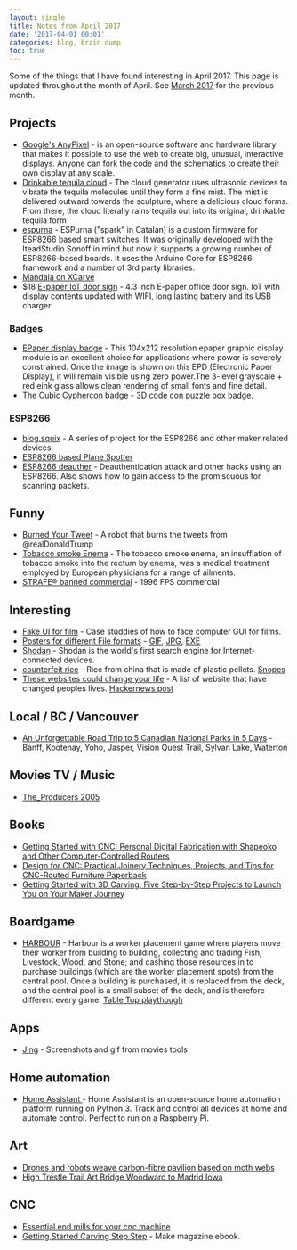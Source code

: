 ```yaml
---
layout: single
title: Notes from April 2017
date: '2017-04-01 00:01'
categories: blog, brain dump 
toc: true
---
```


Some of the things that I have found interesting in April 2017. This page is updated throughout the month of April. See [March 2017](/notes-from-march_2017) for the previous month.

## Projects 

- [Google's AnyPixel](https://github.com/googlecreativelab/anypixel) - is an open-source software and hardware library that makes it possible to use the web to create big, unusual, interactive displays. Anyone can fork the code and the schematics to create their own display at any scale.
- [Drinkable tequila cloud](https://hackaday.com/2017/04/07/drinkable-clouds-get-you-second-hand-drunk/) - The cloud generator uses ultrasonic devices to vibrate the tequila molecules until they form a fine mist. The mist is delivered outward towards the sculpture, where a delicious cloud forms. From there, the cloud literally rains tequila out into its original, drinkable tequila form
- [espurna](https://bitbucket.org/xoseperez/espurna) - ESPurna ("spark" in Catalan) is a custom firmware for ESP8266 based smart switches. It was originally developed with the IteadStudio Sonoff in mind but now it supports a growing number of ESP8266-based boards. It uses the Arduino Core for ESP8266 framework and a number of 3rd party libraries.
- [Mandala on XCarve](http://easel.inventables.com/projects/ZgWFdf9JFVVIFFFm8nwvvA) 
- $18 [E-paper IoT door sign](https://www.tindie.com/products/electronictrik/high-tech-e-paper-iot-door-sign/?pt=full_prod_search) - 4.3 inch E-paper office door sign. IoT with display contents updated with WIFI, long lasting battery and its USB charger

### Badges 

- [EPaper display badge](https://www.crystalfontz.com/product/cfap104212b00213-epaper-display-104x212-red-gray-graphic-eink) - This 104x212 resolution epaper graphic display module is an excellent choice for applications where power is severely constrained. Once the image is shown on this EPD (Electronic Paper Display), it will remain visible using zero power.The 3-level grayscale + red eink glass allows clean rendering of small fonts and fine detail.
- [The Cubic Cyphercon badge](https://hackaday.com/2017/04/09/the-cubic-cyphercon-badge/) - 3D code con puzzle box badge. 

### ESP8266 

- [blog.squix](https://blog.squix.org/) - A series of project for the ESP8266 and other maker related devices.
- [ESP8266 based Plane Spotter](https://blog.squix.org/2016/07/esp8266-based-plane-spotter-how-to.html)
- [ESP8266 deauther](https://github.com/spacehuhn/esp8266_deauther/blob/master/README.md) - Deauthentication attack and other hacks using an ESP8266. Also shows how to gain access to the promiscuous for scanning packets. 

## Funny 

- [Burned Your Tweet](https://mobile.twitter.com/burnedyourtweet) - A robot that burns the tweets from @realDonaldTrump
- [Tobacco smoke Enema](https://en.wikipedia.org/wiki/Tobacco_smoke_enema) - The tobacco smoke enema, an insufflation of tobacco smoke into the rectum by enema, was a medical treatment employed by European physicians for a range of ailments.
- [STRAFE® banned commercial](https://www.youtube.com/watch?v=VHbpdKiInn8) - 1996 FPS commercial

## Interesting 

- [Fake UI for film](http://www.pushing-pixels.org/fui/) - Case studdies of how to face computer GUI for films. 
- [Posters for different File formats](https://github.com/corkami/pics/blob/master/binary/README.md) - [GIF](https://github.com/corkami/pics/blob/master/binary/GIF.png), [JPG](https://github.com/corkami/pics/blob/master/binary/JPG.png), [EXE](https://github.com/corkami/pics/blob/master/binary/pe101/pe101.pdf)
- [Shodan](https://www.shodan.io/) - Shodan is the world's first search engine for Internet-connected devices.
- [counterfeit rice](http://www.bbc.com/news/world-africa-38391998) - Rice from china that is made of plastic pellets. [Snopes](http://www.snopes.com/plastic-rice-from-china/)
- [These websites could change your life](http://kottke.org/17/04/these-websites-could-change-your-life) - A list of website that have changed peoples lives. [Hackernews post](https://news.ycombinator.com/item?id=14177014) 

## Local / BC / Vancouver 

- [An Unforgettable Road Trip to 5 Canadian National Parks in 5 Days](https://www.theoutbound.com/kembo05/an-unforgettable-road-trip-to-5-canadian-national-parks-in-5-days?utm_content=buffer22359) - Banff, Kootenay, Yoho, Jasper, Vision Quest Trail, Sylvan Lake, Waterton

## Movies TV / Music 

- [The_Producers 2005](https://en.wikipedia.org/wiki/The_Producers_(2005_film))

## Books 

- [Getting Started with CNC: Personal Digital Fabrication with Shapeoko and Other Computer-Controlled Routers](https://www.amazon.ca/dp/1457183366)
- [Design for CNC: Practical Joinery Techniques, Projects, and Tips for CNC-Routed Furniture Paperback](https://www.amazon.ca/Design-CNC-Practical-Techniques-CNC-Routed/dp/1457187426)
- [Getting Started with 3D Carving: Five Step-by-Step Projects to Launch You on Your Maker Journey](https://www.amazon.ca/Getting-Started-Carving-Step-Step/dp/1680450999/)

## Boardgame

- [HARBOUR](https://boardgamegeek.com/boardgame/155969/harbour) - Harbour is a worker placement game where players move their worker from building to building, collecting and trading Fish, Livestock, Wood, and Stone; and cashing those resources in to purchase buildings (which are the worker placement spots) from the central pool. Once a building is purchased, it is replaced from the deck, and the central pool is a small subset of the deck, and is therefore different every game. [Table Top playthough](https://www.youtube.com/watch?v=vak5DhGpKjo)

## Apps 

- [Jing](https://www.techsmith.com/jing.html) - Screenshots and gif from movies tools

## Home automation 

- [Home Assistant ](https://home-assistant.io/) - Home Assistant is an open-source home automation platform running on Python 3. Track and control all devices at home and automate control. Perfect to run on a Raspberry Pi.

## Art 

- [Drones and robots weave carbon-fibre pavilion based on moth webs](https://www.dezeen.com/2017/04/12/icd-itke-research-pavilion-university-stuttgart-germany-carbon-fibre-robots-drones/)
- [High Trestle Trail Art Bridge Woodward to Madrid Iowa](https://www.youtube.com/watch?v=gW9t-wS1IvI)

## CNC 

- [Essential end mills for your cnc machine](http://makezine.com/2015/12/03/6-essential-end-mills-for-your-cnc-machine/)
- [Getting Started Carving Step Step](https://www.amazon.ca/Getting-Started-Carving-Step-Step/dp/1680450999/) - Make magazine ebook. 

